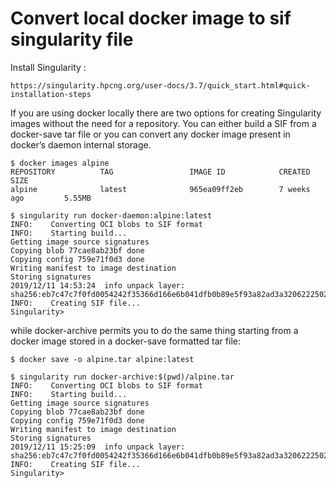 # Convert local docker image to sif singularity file

Install Singularity :
```
https://singularity.hpcng.org/user-docs/3.7/quick_start.html#quick-installation-steps
```

If you are using docker locally there are two options for creating Singularity images without the need for a repository. You can either build a SIF from a docker-save tar file or you can convert any docker image present in docker’s daemon internal storage.

```
$ docker images alpine
REPOSITORY          TAG                 IMAGE ID            CREATED             SIZE
alpine              latest              965ea09ff2eb        7 weeks ago         5.55MB

$ singularity run docker-daemon:alpine:latest
INFO:    Converting OCI blobs to SIF format
INFO:    Starting build...
Getting image source signatures
Copying blob 77cae8ab23bf done
Copying config 759e71f0d3 done
Writing manifest to image destination
Storing signatures
2019/12/11 14:53:24  info unpack layer: sha256:eb7c47c7f0fd0054242f35366d166e6b041dfb0b89e5f93a82ad3a3206222502
INFO:    Creating SIF file...
Singularity>
```
while docker-archive permits you to do the same thing starting from a docker image stored in a docker-save formatted tar file:

```
$ docker save -o alpine.tar alpine:latest

$ singularity run docker-archive:$(pwd)/alpine.tar
INFO:    Converting OCI blobs to SIF format
INFO:    Starting build...
Getting image source signatures
Copying blob 77cae8ab23bf done
Copying config 759e71f0d3 done
Writing manifest to image destination
Storing signatures
2019/12/11 15:25:09  info unpack layer: sha256:eb7c47c7f0fd0054242f35366d166e6b041dfb0b89e5f93a82ad3a3206222502
INFO:    Creating SIF file...
Singularity>
```
